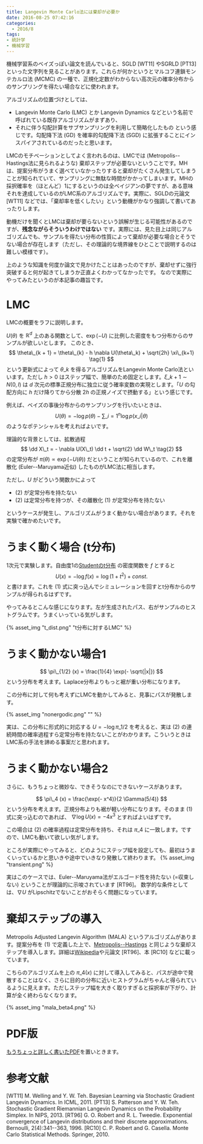 ```yaml
---
title: Langevin Monte Carlo法には棄却が必要か
date: 2016-08-25 07:42:16
categories:
  - 2016/8
tags:
- 統計学
- 機械学習
---
```


機械学習系のベイズっぽい論文を読んでいると、SGLD [WT11] やSGRLD [PT13] といった文字列を見ることがあります。これらが何かというとマルコフ連鎖モンテカルロ法 (MCMC) の一種で、正規化定数がわからない高次元の確率分布からのサンプリングを得たい場合などに使われます。

アルゴリズムの位置づけとしては、
* Langevin Monte Carlo (LMC) とか Langevin Dynamics などという名前で呼ばれている既存アルゴリズムがまずあり、
* それに伴う勾配計算をサブサンプリングを利用して簡略化したもの
という感じです。勾配降下法 (GD) を確率的勾配降下法 (SGD) に拡張することにインスパイアされているのだったと思います。

LMCのモチベーションとしてよく言われるのは、LMCでは (Metropolis--Hastings法に見られるような) 棄却ステップが必要ないということです。MHは、提案分布がうまく選べていなかったりすると棄却がたくさん発生してしまうことが知られていて、サンプリングに無駄な時間がかかってしまいます。MHの採択確率を（ほとんど）1にするというのは全ベイジアンの夢ですが、ある意味それを達成しているのがLMC系のアルゴリズムです。実際に、SGLDの元論文 [WT11] などでは、「棄却率を低くしたい」という動機がかなり強調して書いてあったりします。

動機だけを聞くとLMCは棄却が要らないという誤解が生じる可能性があるのですが、**残念ながらそういうわけではない** です。実際には、見た目上は同じアルゴリズムでも、サンプルを得たい分布の性質によって棄却が必要な場合とそうでない場合が存在します（ただし、その理論的な境界線をひとことで説明するのは難しい模様です）。


上のような知識を何度か論文で見かけたことはあったのですが、棄却せずに強行突破すると何が起きてしまうか正直よくわかってなかったです。
なので実際にやってみたというのが本記事の趣旨です。

<!-- more -->

# LMC

LMCの概要をラフに説明します。

$U(\theta)$ を $\mathbb{R}^d$ 上のある関数として、$\exp(-U)$ に比例した密度をもつ分布からのサンプルが欲しいとします。
このとき、
$$
\theta\_{k + 1} = \theta\_{k} - h \nabla U(\theta\_k) + \sqrt{2h} \xi\_{k+1}
\tag{1}
$$
という更新式によって $\theta\_k$ を得るアルゴリズムをLangevin Monte Carlo法といいます。ただし $h > 0$ はステップ幅で、簡単のため固定とします。$\xi\_{k+1} \sim N(0, I)$ は $d$ 次元の標準正規分布に独立に従う確率変数の実現とします。「$U$ の勾配方向に $h$ だけ降りてから分散 $2h$ の正規ノイズで摂動する」という感じです。

例えば、ベイズの事後分布からのサンプリングを行いたいときは、
$$
U(\theta) = - \log p(\theta) - \sum\_{i=1}^n \log p(x\_i | \theta)
$$
のようなポテンシャルを考えればよいです。

理論的な背景としては、拡散過程
$$
\dd X\_t = - \nabla U(X\_t) \dd t + \sqrt{2} \dd W\_t
\tag{2}
$$
の定常分布が $\pi(\theta) \propto \exp(-U(\theta))$ だということが知られているので、これを離散化 (Euler--Maruyama近似) したものがLMC法に相当します。

ただし、$U$ がどういう関数かによって

* (2) が定常分布を持たない
* (2) は定常分布を持つが、その離散化 (1) が定常分布を持たない

というケースが発生し、アルゴリズムがうまく動かない場合があります。それを実験で確かめたいです。

# うまく動く場合 (t分布)

1次元で実験します。自由度1の[Studentのt分布](https://ja.wikipedia.org/wiki/T分布) の密度関数を $f$ とすると
$$
U(x) = - \log f(x) = \log (1 + t^2) + const.
$$
と書けます。これを (1) 式に突っ込んでシミュレーションを回すとt分布からのサンプルが得られるはずです。

やってみるとこんな感じになります。左が生成されたパス、右がサンプルのヒストグラムです。うまくいっている気がします。

{% asset_img "t_dist.png" "t分布に対するLMC" %}


# うまく動かない場合1

$$
\pi\_{1/2} (x) = \frac{1}{4} \exp(- \sqrt{|x|})
$$
という分布を考えます。Laplace分布よりもっと裾が重い分布になります。

この分布に対して何も考えずにLMCを動かしてみると、見事にパスが発散します。

{% asset_img "nonergodic.png" "" %}

実は、この分布に形式的に対応する $U = -\log \pi\_{1/2}$ を考えると、実は (2) の連続時間の確率過程すら定常分布を持たないことがわかります。こういうときはLMC系の手法を諦める事案だと思われます。

# うまく動かない場合2

さらに、もうちょっと微妙な、できそうなのにできないケースがあります。

$$
\pi\_4 (x) = \frac{\exp(- x^4)}{2 \Gamma(5/4)}
$$
という分布を考えます。正規分布よりも裾が軽い分布になります。そのまま (1) 式に突っ込むのであれば、 $\nabla \log U(x) = -4 x^3$ とすればよいはずです。

この場合は (2) の確率過程は定常分布を持ち、それは $\pi\_4$ に一致します。ですので、LMCも動いて欲しい気がします。

ところが実際にやってみると、どのようにステップ幅を設定しても、最初はうまくいっているかと思いきや途中でいきなり発散して終わります。
{% asset_img "transient.png" %}

実はこのケースでは、Euler--Maruyama法がエルゴード性を持たない (=収束しない) ということが理論的に示唆されています [RT96]。 数学的な条件としては、$\nabla U$ がLipschitzでないことがおそらく問題になっています。

# 棄却ステップの導入

Metropolis Adjusted Langevin Algorithm (MALA) というアルゴリズムがあります。提案分布を (1) で定義した上で、[Metropolis--Hastings](https://ja.wikipedia.org/wiki/メトロポリス・ヘイスティングス法) と同じような棄却ステップを導入します。詳細は[Wikipedia](https://en.wikipedia.org/wiki/Metropolis-adjusted_Langevin_algorithm)や元論文 [RT96]、本 [RC10] などに載っています。

こちらのアルゴリズムを上の $\pi\_4 (x)$ に対して導入してみると、パスが途中で発散することはなく、さらに目的の分布に近いヒストグラムがちゃんと得られているように見えます。ただしステップ幅を大きく取りすぎると採択率が下がり、計算が全く終わらなくなります。

{% asset_img "mala_beta4.png" %}

# PDF版

[もうちょっと詳しく書いたPDF](201608_mala.pdf)を置いときます。

# 参考文献

[WT11] M. Welling and Y. W. Teh. Bayesian Learning via Stochastic Gradient Langevin Dynamics. In ICML, 2011.
[PT13] S. Patterson and Y. W. Teh. Stochastic Gradient Riemannian Langevin Dynamics on the Probability Simplex. In NIPS, 2013.
[RT96] G. O. Robert and R. L. Tweedie. Exponential convergence of Langevin distributions and their discrete
approximations. Bernoulli, 2(4):341--363, 1996.
[RC10] C. P. Robert and G. Casella. Monte Carlo Statistical Methods. Springer, 2010.
